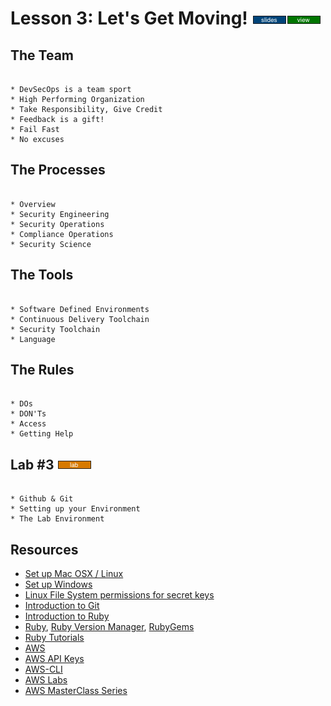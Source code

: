 # Lesson 3: Let's Get Moving! [![slides](../_images/slides-clean.png)](slides/may-DSO-week-one-lesson-three.pdf)[![view](../_images/view-clean.png)](https://speakerdeck.com/pmbenjamin/devsecops-bootcamp-week-1-lesson-3)

## The Team

```

* DevSecOps is a team sport
* High Performing Organization
* Take Responsibility, Give Credit
* Feedback is a gift!
* Fail Fast
* No excuses

```

## The Processes 

```

* Overview
* Security Engineering
* Security Operations
* Compliance Operations
* Security Science

```

## The Tools 

```

* Software Defined Environments
* Continuous Delivery Toolchain 
* Security Toolchain
* Language

```

## The Rules 

```

* DOs
* DON'Ts
* Access
* Getting Help

```


## Lab #3 [![slides](../_images/lab-clean.png)]()

```

* Github & Git
* Setting up your Environment 
* The Lab Environment

```

## Resources

* [Set up Mac OSX / Linux](https://github.com/devsecops/bootcamp/blob/master/Week-1/SetUp-MacOSX-Linux.md)
* [Set up Windows]()
* [Linux File System permissions for secret keys](https://help.ubuntu.com/community/SSH/OpenSSH/Keys) 
* [Introduction to Git](https://www.codeschool.com/courses/try-git) 
* [Introduction to Ruby](https://www.codeschool.com/courses/try-ruby)
* [Ruby](http://ruby-doc.org/), [Ruby Version Manager](https://rvm.io/), [RubyGems](https://rubygems.org/)
* [Ruby Tutorials](https://rubymonk.com/)
* [AWS](https://aws.amazon.com/)
* [AWS API Keys](http://docs.aws.amazon.com/ses/latest/DeveloperGuide/get-aws-keys.html)
* [AWS-CLI](https://aws.amazon.com/documentation/cli/) 
* [AWS Labs](https://aws.amazon.com/training/self-paced-labs/)
* [AWS MasterClass Series](https://aws.amazon.com/webinars/emea-masterclass/)

